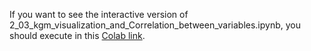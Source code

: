 If you want to see the interactive version of 2_03_kgm_visualization_and_Correlation_between_variables.ipynb, you should execute in this [Colab link](https://colab.research.google.com/drive/1LQneD-5NE4hinaDiPXFXzDz0p_-dAZRN#scrollTo=684e66f6-b27b-4016-b0a7-e841ed79b12f).
